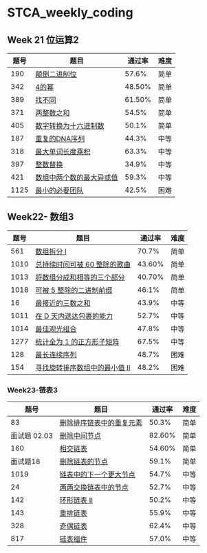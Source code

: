 # STCA_weekly_coding



## Week 21 位运算2

| 题号 | 题目                                                         | 通过率 | 难度 |
| ---- | ------------------------------------------------------------ | ------ | ---- |
| 190  | [颠倒二进制位](https://leetcode-cn.com/problems/reverse-bits/) | 57.6%  | 简单 |
| 342  | [4的幂](https://leetcode-cn.com/problems/power-of-four/)     | 48.50% | 简单 |
| 389  | [找不同](https://leetcode-cn.com/problems/find-the-difference/) | 61.50% | 简单 |
| 371  | [两整数之和](https://leetcode-cn.com/problems/sum-of-two-integers/) | 54.5%  | 简单 |
| 405  | [数字转换为十六进制数](https://leetcode-cn.com/problems/convert-a-number-to-hexadecimal/) | 50.1%  | 简单 |
| 187  | [重复的DNA序列](https://leetcode-cn.com/problems/repeated-dna-sequences/) | 44.3%  | 中等 |
| 318  | [最大单词长度乘积](https://leetcode-cn.com/problems/maximum-product-of-word-lengths/) | 63.3%  | 中等 |
| 397  | [整数替换](https://leetcode-cn.com/problems/integer-replacement/) | 34.9%  | 中等 |
| 421  | [数组中两个数的最大异或值](https://leetcode-cn.com/problems/maximum-xor-of-two-numbers-in-an-array/) | 59.3%  | 中等 |
| 1125 | [最小的必要团队](https://leetcode-cn.com/problems/smallest-sufficient-team/) | 42.5%  | 困难 |



## Week22- 数组3

| 题号 | 题目                                                         | 通过率 | 难度 |
| ---- | ------------------------------------------------------------ | ------ | ---- |
| 561  | [数组拆分 I](https://leetcode-cn.com/problems/array-partition-i/) | 70.7%  | 简单 |
| 1010 | [总持续时间可被 60 整除的歌曲](https://leetcode-cn.com/problems/pairs-of-songs-with-total-durations-divisible-by-60/) | 43.60% | 简单 |
| 1013 | [将数组分成和相等的三个部分](https://leetcode-cn.com/problems/partition-array-into-three-parts-with-equal-sum/) | 40.70% | 简单 |
| 1018 | [可被 5 整除的二进制前缀](https://leetcode-cn.com/problems/binary-prefix-divisible-by-5/) | 46.1%  | 简单 |
| 16   | [最接近的三数之和](https://leetcode-cn.com/problems/3sum-closest/) | 43.9%  | 中等 |
| 1011 | [在 D 天内送达包裹的能力](https://leetcode-cn.com/problems/capacity-to-ship-packages-within-d-days/) | 52.7%  | 中等 |
| 1014 | [最佳观光组合](https://leetcode-cn.com/problems/best-sightseeing-pair/) | 47.8%  | 中等 |
| 1277 | [统计全为 1 的正方形子矩阵](https://leetcode-cn.com/problems/count-square-submatrices-with-all-ones/) | 67.5%  | 中等 |
| 128  | [最长连续序列](https://leetcode-cn.com/problems/longest-consecutive-sequence/) | 48.7%  | 困难 |
| 154  | [寻找旋转排序数组中的最小值 II](https://leetcode-cn.com/problems/find-minimum-in-rotated-sorted-array-ii/) | 48.2%  | 困难 |

### Week23-链表3

| 题号         | 题目                                                         | 通过率 | 难度 |
| ------------ | ------------------------------------------------------------ | ------ | ---: |
| 83           | [删除排序链表中的重复元素](https://leetcode-cn.com/problems/remove-duplicates-from-sorted-list/) | 50.3%  | 简单 |
| 面试题 02.03 | [删除中间节点](https://leetcode-cn.com/problems/delete-middle-node-lcci/) | 82.60% | 简单 |
| 160          | [相交链表](https://leetcode-cn.com/problems/intersection-of-two-linked-lists/) | 54.60% | 简单 |
| 面试题18     | [删除链表的节点](https://leetcode-cn.com/problems/shan-chu-lian-biao-de-jie-dian-lcof/) | 59.1%  | 简单 |
| 1019         | [链表中的下一个更大节点](https://leetcode-cn.com/problems/next-greater-node-in-linked-list/) | 54.7%  | 中等 |
| 24           | [两两交换链表中的节点](https://leetcode-cn.com/problems/swap-nodes-in-pairs/) | 52.7%  | 中等 |
| 142          | [环形链表 II](https://leetcode-cn.com/problems/linked-list-cycle-ii/) | 50.2%  | 中等 |
| 143          | [重排链表](https://leetcode-cn.com/problems/reorder-list/)   | 55.9%  | 中等 |
| 328          | [奇偶链表](https://leetcode-cn.com/problems/odd-even-linked-list/) | 62.4%  | 中等 |
| 817          | [链表组件](https://leetcode-cn.com/problems/linked-list-components/) | 57.0%  | 中等 |